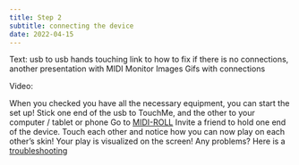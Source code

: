 ```yaml
---
title: Step 2
subtitle: connecting the device
date: 2022-04-15
---
```


<midi-monitor />

Text:
usb to usb
hands touching
link to how to fix if there is no connections, another presentation with MIDI Monitor
Images
Gifs with connections

Video:

When you checked you have all the necessary equipment, you can start the set up!
Stick one end of the usb to TouchMe, and the other to your computer / tablet or phone
Go to [MIDI-ROLL](https://chromatone.center/apps/midi/roll/)
Invite a friend to hold one end of the device. Touch each other and notice how you can now play on each other’s skin!
Your play is visualized on the screen!
Any problems? Here is a [troubleshooting](https://shop.playtronica.com/pages/tutorials#/collection/3967/article/16154)
